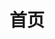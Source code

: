 ---
home: true
icon: home
title: 首页
heroImage: /logo.png
heroText: LuckyTool
tagline: 对ColorOS系统进行的扩展优化的Xposed模块
actions:
  - text: 下载方式
    link: /use/download_link
    type: primary

  - text: 问题反馈
    link: /feedback/check_problem
  
  - text: 捐赠方式
    link: /donate

  - text: 更新日志
    link: /changelog

features:
  - title: 核心破解
    # icon: markdown
    details: 允许降级应用、禁用应用包管理器签名验证、禁用APK签名验证、使用已安装APP签名
    # link: https://theme-hope.vuejs.press/zh/guide/markdown/

  - title: 自定义时钟
    # icon: slides
    details: 状态栏时钟选择预设或自定义模式进行添加年月日等格式
    # link: https://theme-hope.vuejs.press/zh/guide/layout/slides.html

  - title: 状态栏控制中心
    # icon: layout
    details: 控制中心时钟显秒、移除我的设备、磁贴行列数
    # link: https://theme-hope.vuejs.press/zh/guide/layout/

  - title: 状态栏布局
    # icon: comment
    details: 为状态栏添加时钟居中对齐布局、设置屏幕兼容模式
    # link: https://theme-hope.vuejs.press/zh/guide/feature/comment.html

  - title: 桌面显示相关
    # icon: info
    details: 移除APP图标圆点，桌面布局行列数
    # link: https://theme-hope.vuejs.press/zh/guide/feature/page-info.html

  - title: 锁屏相关
    # icon: blog
    details: 锁屏组件居中显示，移除部分按钮，移除72小时密码验证
    # link: https://theme-hope.vuejs.press/zh/guide/blog/intro.html

  - title: 应用相关
    # icon: palette
    details: 自定义小窗、暗色、分身支持列表，跳过APK扫描、允许降级安装、移除安装广告、移除ADB安装确认
    # link: https://theme-hope.vuejs.press/zh/guide/interface/theme-color.html

  - title: 游戏助手
    # icon: contrast
    details: 移除游戏滤镜限制、启用开发者页面、Adreno GPU控制器、赛事游戏模式等
    # link: https://theme-hope.vuejs.press/zh/guide/interface/darkmode.html

  - title: 其他APP功能
    # icon: more
    details: 相机、电池、主题商店、云服务、截屏、软件更新等
    # link: https://theme-hope.vuejs.press/zh/guide/feature/

---
